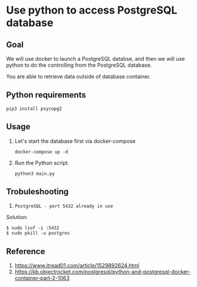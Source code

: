 # Use python to access PostgreSQL database

## Goal


We will use docker to launch a PostgreSQL databse, and then we will use python to do the controlling from the PostgreSQL database.

You are able to retrieve data outside of database container.

## Python requirements

```
pip3 install psycopg2
```

## Usage

1. Let's start the database first via docker-compose
    ```
    docker-compose up -d
    ```
2. Run the Python script.
    ```
    python3 main.py
    ```

## Trobuleshooting

1. `PostgreSQL - port 5432 already in use`

Solution:

```
$ sudo lsof -i :5432
$ sudo pkill -u postgres
```


## Reference

1. https://www.itread01.com/article/1529892624.html
2. https://kb.objectrocket.com/postgresql/python-and-postgresql-docker-container-part-2-1063